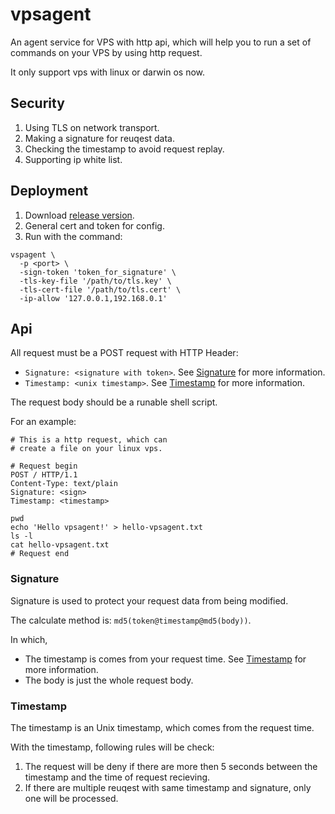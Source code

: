 # vpsagent
An agent service for VPS with http api,
which will help you to run a set of commands on your VPS by using http request.

It only support vps with linux or darwin os now.

## Security

1. Using TLS on network transport.
1. Making a signature for reuqest data.
1. Checking the timestamp to avoid request replay.
1. Supporting ip white list.

## Deployment

1. Download [release version](https://github.com/mapleque/vpsagent/releases).
1. General cert and token for config.
1. Run with the command:
```
vspagent \
  -p <port> \
  -sign-token 'token_for_signature' \
  -tls-key-file '/path/to/tls.key' \
  -tls-cert-file '/path/to/tls.cert' \
  -ip-allow '127.0.0.1,192.168.0.1'
```

## Api

All request must be a POST request with HTTP Header:
- `Signature: <signature with token>`. See [Signature](#signature) for more information.
- `Timestamp: <unix timestamp>`. See [Timestamp](#timestamp) for more information.

The request body should be a runable shell script.

For an example:

```
# This is a http request, which can
# create a file on your linux vps.

# Request begin
POST / HTTP/1.1
Content-Type: text/plain
Signature: <sign>
Timestamp: <timestamp>

pwd
echo 'Hello vpsagent!' > hello-vpsagent.txt
ls -l
cat hello-vpsagent.txt
# Request end
```

### Signature

Signature is used to protect your request data from being modified.

The calculate method is: `md5(token@timestamp@md5(body))`.

In which,
- The timestamp is comes from your request time. See [Timestamp](#timestamp) for more information.
- The body is just the whole request body.

### Timestamp

The timestamp is an Unix timestamp, which comes from the request time.

With the timestamp, following rules will be check:
1. The request will be deny if there are more then 5 seconds between the timestamp and the time of request recieving.
1. If there are multiple reuqest with same timestamp and signature, only one will be processed.

